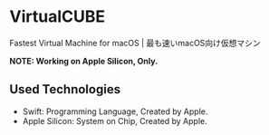 # VirtualCUBE
Fastest Virtual Machine for macOS | 最も速いmacOS向け仮想マシン

**NOTE: Working on Apple Silicon, Only.**

## Used Technologies
- Swift: Programming Language, Created by Apple.
- Apple Silicon: System on Chip, Created by Apple.
